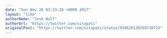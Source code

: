 ```yaml
---
date: "Sun Nov 26 03:33:26 +0000 2017"
layout: "like"
authorName: "Josh Wulf"
authorUrl: "https://twitter.com/sitapati"
originalPost: "https://twitter.com/sitapati/status/934626120359710722"
---
```


